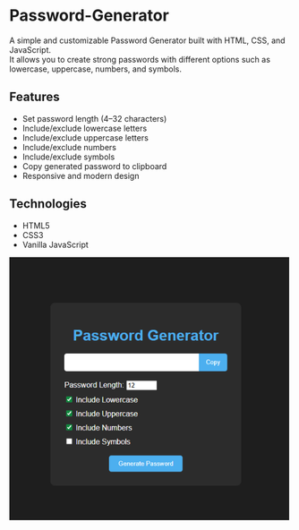 # Password-Generator

A simple and customizable Password Generator built with HTML, CSS, and JavaScript.  
It allows you to create strong passwords with different options such as lowercase, uppercase, numbers, and symbols.

## Features
- Set password length (4–32 characters)
- Include/exclude lowercase letters
- Include/exclude uppercase letters
- Include/exclude numbers
- Include/exclude symbols
- Copy generated password to clipboard
- Responsive and modern design

## Technologies
- HTML5
- CSS3
- Vanilla JavaScript

<img src="Password Generator/Pictures/PasswordGenerator.png" alt="PasswordGenerator Preview" width="500">
